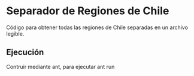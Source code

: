 # Separador de Regiones de Chile

Código para obtener todas las regiones de Chile separadas en un archivo legible.

## Ejecución

Contruir mediante ant, para ejecutar ant run
